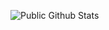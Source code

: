 ![Public Github Stats](https://github-readme-stats.vercel.app/api?username=Akionka&show_icons=true&hide_border=false)
